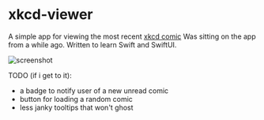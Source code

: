 #  xkcd-viewer

A simple app for viewing the most recent [xkcd comic](https://xkcd.com)
Was sitting on the app from a while ago. Written to learn Swift and SwiftUI.

![screenshot](https://i.postimg.cc/j55S5mdd/screenshot.png)

TODO (if i get to it):
+ a badge to notify user of a new unread comic
+ button for loading a random comic
+ less janky tooltips that won't ghost
